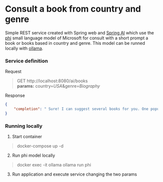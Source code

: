 # Consult a book from country and genre

Simple REST service created with Spring web and [Spring AI](https://docs.spring.io/spring-ai/reference/index.html) which use the [phi](https://ollama.ai/library/phi) small language model of Microsoft for consult with a short prompt a book or books based in country and genre.
This model can be runned locally with [ollama](https://github.com/ollama/ollama).

### Service definition
Request
> GET http://localhost:8080/ai/books \
> **params:** country=_USA_&genre=_Biography_

Response
```json
{
    "completion": " Sure! I can suggest several books for you. One popular biography about an American writer is \"Becoming\" by Michelle Obama, which tells the story of her life from childhood to becoming First Lady of the United States. Another one is \"Steve Jobs\" by Walter Isaacson, which explores the life and work of the tech icon and his impact on the world. You might also be interested in \"I Am Malala\" by Malala Yousafzai, which tells the story of a young woman who fought for girls' education in Pakistan and survived an assassination attempt by the Taliban.\n"
}
```

### Running locally

1. Start container
> docker-compose up -d 
2. Run phi model locally
> docker exec -it ollama ollama run phi
3. Run application and execute service changing the two params 